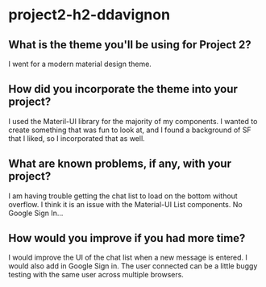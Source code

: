 # project2-h2-ddavignon


## What is the theme you'll be using for Project 2?

 I went for a modern material design theme.

## How did you incorporate the theme into your project?

 I used the Materil-UI library for the majority of my components. I wanted to create something that was fun to look at, and I found a background of SF that I liked, so I incorporated that as well.

## What are known problems, if any, with your project?

 I am having trouble getting the chat list to load on the bottom without overflow. I think it is an issue with the Material-UI List components. No Google Sign In...

## How would you improve if you had more time?

 I would improve the UI of the chat list when a new message is entered. I would also add in Google Sign in. The user connected can be a little buggy testing with the same user across multiple browsers.